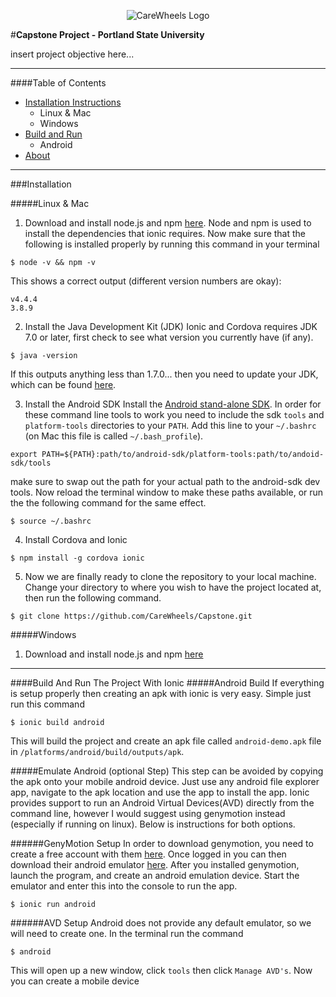 <p align="center">
  <img src="http://carewheels.org/images/CareWheelsLogoName-FractalMandala-Trans-100x100.png" alt="CareWheels Logo"/>
</p>

#**Capstone Project - Portland State University**

insert project objective here...

___

####Table of Contents
- [Installation Instructions](#Installation)
    - Linux & Mac
    - Windows
- [Build and Run](#Build)
    - Android
- [About](#about)

___


###Installation

#####Linux & Mac
1. Download and install node.js and npm [here](https://nodejs.org/en/download/). Node and npm is used to install
the dependencies that ionic requires. Now make sure that the following is installed properly by running this 
command in your terminal 
``` 
$ node -v && npm -v
```
This shows a correct output (different version numbers are okay):
```
v4.4.4
3.8.9
```

2. Install the Java Development Kit (JDK) 
Ionic and Cordova requires JDK 7.0 or later, first check to see what version you currently have (if any).
```
$ java -version
```
  
If this outputs anything less than 1.7.0... then you need to update your JDK, which can be found 
[here](http://www.oracle.com/technetwork/java/javase/downloads/jdk7-downloads-1880260.html). 
   
3. Install the Android SDK
Install the [Android stand-alone SDK](http://developer.android.com/sdk/installing/index.html?pkg=tools). In
order for these command line tools to work you need to include the sdk `tools` and `platform-tools` directories
to your `PATH`. Add this line to your `~/.bashrc` (on Mac this file is called `~/.bash_profile`).  
```
export PATH=${PATH}:path/to/android-sdk/platform-tools:path/to/andoid-sdk/tools
```
  
make sure to swap out the path for your actual path to the android-sdk dev tools. Now reload the terminal
window to make these paths available, or run the the following command for the same effect. 
```
$ source ~/.bashrc
```
   
4. Install Cordova and Ionic  
```
$ npm install -g cordova ionic
```
   
5. Now we are finally ready to clone the repository to your local machine. Change your directory to where you 
wish to have the project located at, then run the following command. 
```
$ git clone https://github.com/CareWheels/Capstone.git
```

#####Windows
1. Download and install node.js and npm [here](https://nodejs.org/en/download/)

---

####Build And Run The Project With Ionic
#####Android Build
If everything is setup properly then creating an apk with ionic is very easy. Simple just run this command
```
$ ionic build android
```
This will build the project and create an apk file called `android-demo.apk` file in
`/platforms/android/build/outputs/apk`.

#####Emulate Android (optional Step)
This step can be avoided by copying the apk onto your mobile android device. Just use any android file explorer app,
navigate to the apk location and use the app to install the app. Ionic provides support to run an Android Virtual 
Devices(AVD) directly from the command line, however I would suggest using genymotion instead (especially if 
running on linux). Below is instructions for both options.

######GenyMotion Setup
In order to download genymotion, you need to create a free account with them 
[here](https://www.genymotion.com/account/create/). Once logged in you can then download their android emulator 
[here](https://www.genymotion.com/download/). After you installed genymotion, launch the program, and create an
android emulation device. Start the emulator and enter this into the console to run the app. 
```
$ ionic run android
```

######AVD Setup
Android does not provide any default emulator, so we will need to create one. In the terminal run the command  
```
$ android
```
This will open up a new window, click `tools` then click `Manage AVD's`. Now you can create a mobile device

